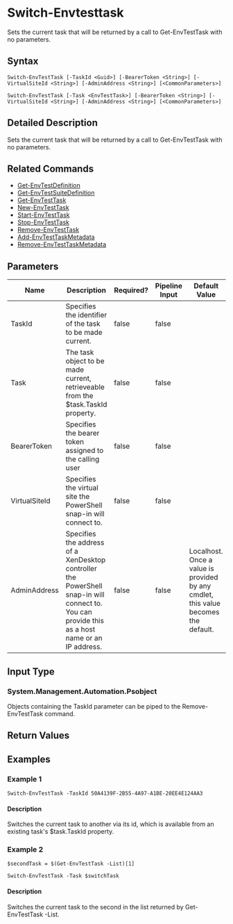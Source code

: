 ﻿
# Switch-Envtesttask
Sets the current task that will be returned by a call to Get-EnvTestTask with no parameters.
## Syntax
```
Switch-EnvTestTask [-TaskId <Guid>] [-BearerToken <String>] [-VirtualSiteId <String>] [-AdminAddress <String>] [<CommonParameters>]

Switch-EnvTestTask [-Task <EnvTestTask>] [-BearerToken <String>] [-VirtualSiteId <String>] [-AdminAddress <String>] [<CommonParameters>]
```
## Detailed Description
Sets the current task that will be returned by a call to Get-EnvTestTask with no parameters.


## Related Commands

* [Get-EnvTestDefinition](./Get-EnvTestDefinition/)
* [Get-EnvTestSuiteDefinition](./Get-EnvTestSuiteDefinition/)
* [Get-EnvTestTask](./Get-EnvTestTask/)
* [New-EnvTestTask](./New-EnvTestTask/)
* [Start-EnvTestTask](./Start-EnvTestTask/)
* [Stop-EnvTestTask](./Stop-EnvTestTask/)
* [Remove-EnvTestTask](./Remove-EnvTestTask/)
* [Add-EnvTestTaskMetadata](./Add-EnvTestTaskMetadata/)
* [Remove-EnvTestTaskMetadata](./Remove-EnvTestTaskMetadata/)
## Parameters
| Name   | Description | Required? | Pipeline Input | Default Value |
| --- | --- | --- | --- | --- |
| TaskId | Specifies the identifier of the task to be made current. | false | false |  |
| Task | The task object to be made current, retrieveable from the \$task.TaskId property. | false | false |  |
| BearerToken | Specifies the bearer token assigned to the calling user | false | false |  |
| VirtualSiteId | Specifies the virtual site the PowerShell snap-in will connect to. | false | false |  |
| AdminAddress | Specifies the address of a XenDesktop controller the PowerShell snap-in will connect to. You can provide this as a host name or an IP address. | false | false | Localhost. Once a value is provided by any cmdlet, this value becomes the default. |

## Input Type

### System.Management.Automation.Psobject
Objects containing the TaskId parameter can be piped to the Remove-EnvTestTask command.
## Return Values

### 

## Examples

### Example 1
```
Switch-EnvTestTask -TaskId 50A4139F-2B55-4A97-A1BE-20EE4E124AA3
```
#### Description
Switches the current task to another via its id, which is available from an existing task's \$task.TaskId property.
### Example 2
```
$secondTask = $(Get-EnvTestTask -List)[1]

Switch-EnvTestTask -Task $switchTask
```
#### Description
Switches the current task to the second in the list returned by Get-EnvTestTask -List.
